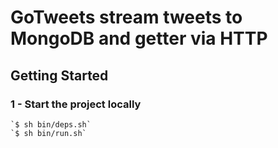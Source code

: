 # GoTweets stream tweets to MongoDB and getter via HTTP

## Getting Started
### 1 - Start the project locally
    `$ sh bin/deps.sh`
    `$ sh bin/run.sh`
